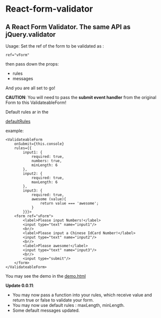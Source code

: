 # React-form-validator
## A React Form Validator. The same API as jQuery.validator

Usage: Set the ref of the form to be validated as :
 
`ref="vForm"`
     
then pass down the props:

* rules
* messages

And you are all set to go!
 
**CAUTION**:  You will need to pass the **submit event handler** from the original Form to this ValidateableForm!

Default rules ar in the 
 
[defaultRules](https://github.com/0rangeT1ger/React-form-validator/blob/release/source/defaultRules.js)

example: 
```
<ValidateableForm  
    onSubmit={this.console}
    rules={{
        input1: {
            required: true,
            numbers: true,
            minLength: 6
        },
        input2: {
            required: true,
            maxLength: 6
        },
        input3: {
            required: true,
            awesome (value){
                return value === 'awesome';
            }
        }}}>
    <form ref="vForm">
        <label>Please input Numbers!</label>
        <input type="text" name="input1"/>
        <br/>
        <label>Please input a Chinese IdCard Number!</label>
        <input type="text" name="input2"/>
        <br/>
        <label>Please awesome!</label>
        <input type="text" name="input3"/>
        <br/>
        <input type="submit"/>
    </form>
</ValidateableForm>
```

You may see the demo in the [demo.html](https://rawgit.com/0rangeT1ger/React-form-validator/release/demo/index.html)

**Update 0.0.11**: 

* You may now pass a function into your rules, which receive value and return true or false to validate
 your form.
* You may now use default rules : maxLength, minLength.
* Some default messages updated.